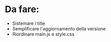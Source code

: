 # Da fare:
- Sistemare i title
- Semplificare l'aggiornamento della versione
- Riordinare main.js e style.css